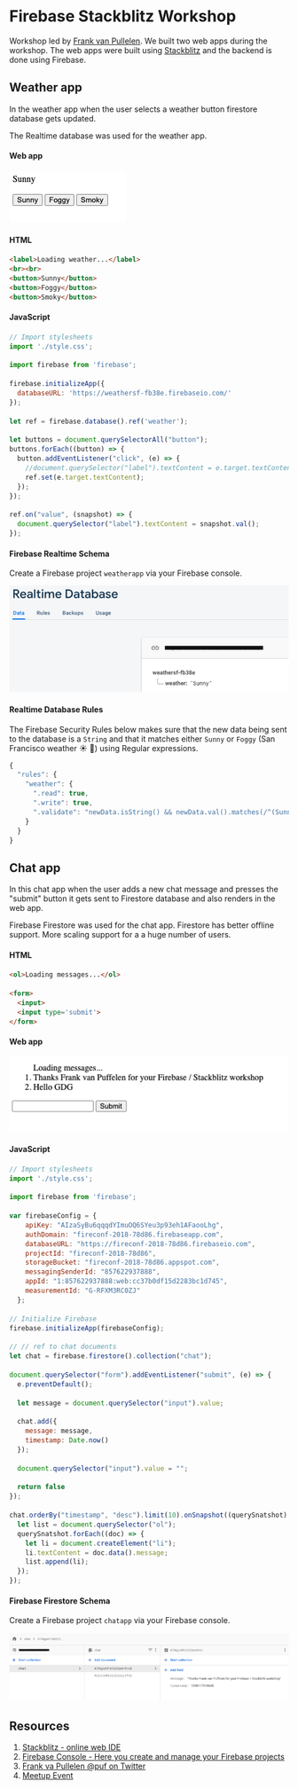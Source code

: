 # Firebase Stackblitz Workshop

Workshop led by [Frank van Pullelen](https://twitter.com/puf). We built two web apps during the workshop. The web apps were built using [Stackblitz](https://stackblitz.com) and the backend is done using Firebase.

## Weather app

In the weather app when the user selects a weather button firestore database gets updated. 

The Realtime database was used for the weather app. 

#### Web app

![weather app](Assets/weatherapp.png)

#### HTML 

```html 
<label>Loading weather...</label>
<br><br>
<button>Sunny</button>
<button>Foggy</button>
<button>Smoky</button>
```

#### JavaScript 

```javascript
// Import stylesheets
import './style.css';

import firebase from 'firebase'; 

firebase.initializeApp({
  databaseURL: 'https://weathersf-fb38e.firebaseio.com/'
});

let ref = firebase.database().ref('weather'); 

let buttons = document.querySelectorAll("button"); 
buttons.forEach((button) => {
  button.addEventListener("click", (e) => {
    //document.querySelector("label").textContent = e.target.textContent;
    ref.set(e.target.textContent); 
  });
});

ref.on("value", (snapshot) => {
  document.querySelector("label").textContent = snapshot.val(); 
});
```

#### Firebase Realtime Schema

Create a Firebase project `weatherapp` via your Firebase console. 

![realtime](Assets/weatherapp-realtime.png)

#### Realtime Database Rules 

The Firebase Security Rules below makes sure that the new data being sent to the database is a `String` and that it matches either `Sunny` or `Foggy` (San Francisco weather ☀️ 🌁) using Regular expressions. 

```javascript
{
  "rules": {
    "weather": {
      ".read": true,
      ".write": true,
      ".validate": "newData.isString() && newData.val().matches(/^(Sunny|Foggy)/)" 
    }    
  }
}
```

## Chat app

In this chat app when the user adds a new chat message and presses the "submit" button it gets sent to Firestore database and also renders in the web app. 

Firebase Firestore was used for the chat app. Firestore has better offline support. More scaling support for a a huge number of users. 

#### HTML 

```html 
<ol>Loading messages...</ol>

<form>
  <input>
  <input type='submit'>
</form>
```

#### Web app

![chat app](Assets/chatapp.png)

#### JavaScript 

```javascript 
// Import stylesheets
import './style.css';

import firebase from 'firebase'; 

var firebaseConfig = {
    apiKey: "AIzaSyBu6qqqdYImuOQ6SYeu3p93eh1AFaooLhg",
    authDomain: "fireconf-2018-78d86.firebaseapp.com",
    databaseURL: "https://fireconf-2018-78d86.firebaseio.com",
    projectId: "fireconf-2018-78d86",
    storageBucket: "fireconf-2018-78d86.appspot.com",
    messagingSenderId: "857622937888",
    appId: "1:857622937888:web:cc37b0df15d2283bc1d745",
    measurementId: "G-RFXM3RC0ZJ"
  };

// Initialize Firebase  
firebase.initializeApp(firebaseConfig); 

// // ref to chat documents 
let chat = firebase.firestore().collection("chat");

document.querySelector("form").addEventListener("submit", (e) => {
  e.preventDefault(); 

  let message = document.querySelector("input").value; 

  chat.add({
    message: message, 
    timestamp: Date.now() 
  }); 

  document.querySelector("input").value = ""; 

  return false
});

chat.orderBy("timestamp", "desc").limit(10).onSnapshot((querySnatshot) => {
  let list = document.querySelector("ol"); 
  querySnatshot.forEach((doc) => {
    let li = document.createElement("li"); 
    li.textContent = doc.data().message; 
    list.append(li); 
  }); 
});
```

#### Firebase Firestore Schema

Create a Firebase project `chatapp` via your Firebase console. 

![firestore](Assets/chatapp-firestore.png)

## Resources 

1. [Stackblitz - online web IDE](https://stackblitz.com)
2. [Firebase Console - Here you create and manage your Firebase projects](https://console.firebase.google.com/u/0/)
3. [Frank va Pullelen @puf on Twitter](https://twitter.com/puf)
4. [Meetup Event](https://www.meetup.com/gdgnyc/events/272257853)

